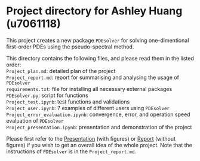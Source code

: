 # Project directory for Ashley Huang (u7061118)

This project creates a new package `PDEsolver` for solving one-dimentional first-order PDEs using the pseudo-spectral method.

This directory contains the following files, and please read them in the listed order:  
`Project_plan.md`: detailed plan of the project    
`Project_report.md`: report for summarising and analysing the usage of `PDEsolver`  
`requirements.txt`: file for installing all necessary external packages  
`PDEsolver.py`: script for functions  
`Project_test.ipynb`: test functions and validations  
`Project_user.ipynb`: 7 examples of different users using `PDEsolver`  
`Project_error_evaluation.ipynb`: convergence, error, and operation speed evaluation of `PDEsolver`  
`Project_presentation.ipynb`: presentation and demonstration of the project

Please first refer to the [Presentation](Project_presentation.ipynb) (with figures) or [Report](Project_report.md) (without figures) if you wish to get an overall idea of the whole project. Note that the instructions of `PDEsolver` is in the `Project_report.md`. 

